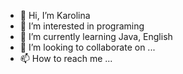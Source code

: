 - 👋 Hi, I’m Karolina
- 👀 I’m interested in programing
- 🌱 I’m currently learning Java, English
- 💞️ I’m looking to collaborate on ...
- 📫 How to reach me ...

<!---
safka-alt/safka-alt is a ✨ special ✨ repository because its `README.md` (this file) appears on your GitHub profile.
You can click the Preview link to take a look at your changes.
--->
